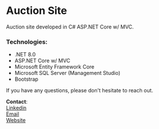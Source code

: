 # Auction Site
Auction site developed in C# ASP.NET Core w/ MVC.

### Technologies:
- .NET 8.0
- ASP.NET Core w/ MVC
- Microsoft Entity Framework Core
- Microsoft SQL Server (Management Studio)
- Bootstrap

If you have any questions, please don't hesitate to reach out.

**Contact**:
<br>
<a href="https://www.linkedin.com/in/lewispakoti/" target="_blank">Linkedin</a>
<br>
<a href="mailto:lewispakoti@gmail.com" target="_blank">Email</a>
<br>
<a href="https://www.lewispak.dev" target="_blank">Website</a>

